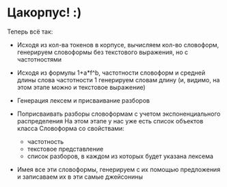 
# Цакорпус! :)

Теперь всё так:

- Исходя из кол-ва токенов в корпусе, вычисляем кол-во словоформ, генерируем словоформы
без текстового выражения, но с частотностями
- Исходя из формулы 1+a*f^b, частотности словоформ и средней длины слова частотности 1 
генерируем словам длину (и, видимо, на этом этапе можно и текстовое выражение)
- Генерация лексем и присваивание разборов
- Поприсваивать разборы словоформам с учетом экспоненциального распределения
На этом этапе у нас уже есть список объектов класса Словоформа со свойствами:
  + частотность
  + текстовое представление
  + список разборов, в каждом из которых будет указана лексема

- Имея все эти словоформы, генерируем с их помощью предложения и записаваем их 
в эти самые джейсонины

